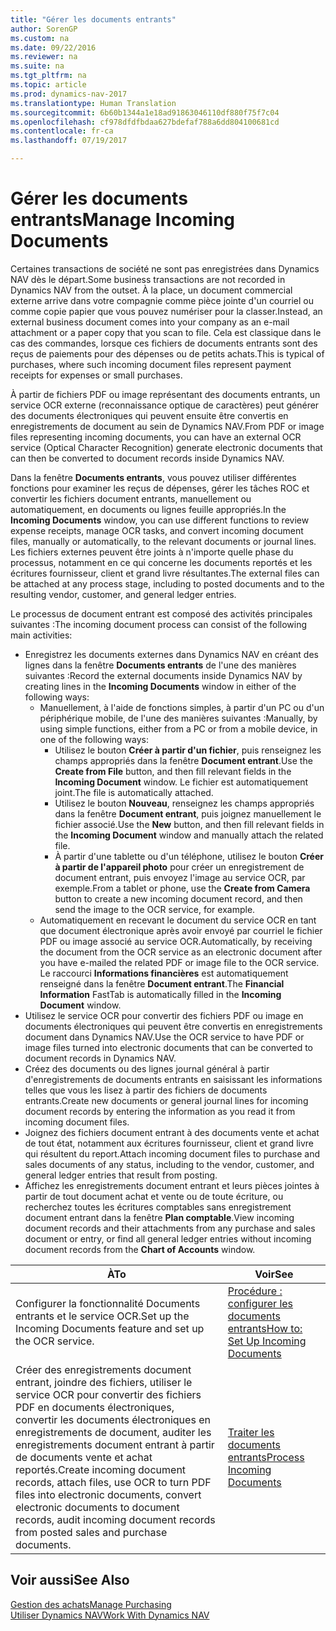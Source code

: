 ```yaml
---
title: "Gérer les documents entrants"
author: SorenGP
ms.custom: na
ms.date: 09/22/2016
ms.reviewer: na
ms.suite: na
ms.tgt_pltfrm: na
ms.topic: article
ms.prod: dynamics-nav-2017
ms.translationtype: Human Translation
ms.sourcegitcommit: 6b60b1344a1e18ad91863046110df880f75f7c04
ms.openlocfilehash: cf978dfdfbdaa627bdefaf788a6dd804100681cd
ms.contentlocale: fr-ca
ms.lasthandoff: 07/19/2017

---
```


# <a name="manage-incoming-documents"></a><span data-ttu-id="37d86-102">Gérer les documents entrants</span><span class="sxs-lookup"><span data-stu-id="37d86-102">Manage Incoming Documents</span></span>
<span data-ttu-id="37d86-103">Certaines transactions de société ne sont pas enregistrées dans Dynamics NAV dès le départ.</span><span class="sxs-lookup"><span data-stu-id="37d86-103">Some business transactions are not recorded in Dynamics NAV from the outset.</span></span> <span data-ttu-id="37d86-104">À la place, un document commercial externe arrive dans votre compagnie comme pièce jointe d'un courriel ou comme copie papier que vous pouvez numériser pour la classer.</span><span class="sxs-lookup"><span data-stu-id="37d86-104">Instead, an external business document comes into your company as an e-mail attachment or a paper copy that you scan to file.</span></span> <span data-ttu-id="37d86-105">Cela est classique dans le cas des commandes, lorsque ces fichiers de documents entrants sont des reçus de paiements pour des dépenses ou de petits achats.</span><span class="sxs-lookup"><span data-stu-id="37d86-105">This is typical of purchases, where such incoming document files represent payment receipts for expenses or small purchases.</span></span>

<span data-ttu-id="37d86-106">À partir de fichiers PDF ou image représentant des documents entrants, un service OCR externe (reconnaissance optique de caractères) peut générer des documents électroniques qui peuvent ensuite être convertis en enregistrements de document au sein de Dynamics NAV.</span><span class="sxs-lookup"><span data-stu-id="37d86-106">From PDF or image files representing incoming documents, you can have an external OCR service (Optical Character Recognition) generate electronic documents that can then be converted to document records inside Dynamics NAV.</span></span>

<span data-ttu-id="37d86-107">Dans la fenêtre **Documents entrants**, vous pouvez utiliser différentes fonctions pour examiner les reçus de dépenses, gérer les tâches ROC et convertir les fichiers document entrants, manuellement ou automatiquement, en documents ou lignes feuille appropriés.</span><span class="sxs-lookup"><span data-stu-id="37d86-107">In the **Incoming Documents** window, you can use different functions to review expense receipts, manage OCR tasks, and convert incoming document files, manually or automatically, to the relevant documents or journal lines.</span></span> <span data-ttu-id="37d86-108">Les fichiers externes peuvent être joints à n'importe quelle phase du processus, notamment en ce qui concerne les documents reportés et les écritures fournisseur, client et grand livre résultantes.</span><span class="sxs-lookup"><span data-stu-id="37d86-108">The external files can be attached at any process stage, including to posted documents and to the resulting vendor, customer, and general ledger entries.</span></span>

<span data-ttu-id="37d86-109">Le processus de document entrant est composé des activités principales suivantes :</span><span class="sxs-lookup"><span data-stu-id="37d86-109">The incoming document process can consist of the following main activities:</span></span>

* <span data-ttu-id="37d86-110">Enregistrez les documents externes dans Dynamics NAV en créant des lignes dans la fenêtre **Documents entrants** de l'une des manières suivantes :</span><span class="sxs-lookup"><span data-stu-id="37d86-110">Record the external documents inside Dynamics NAV by creating lines in the **Incoming Documents** window in either of the following ways:</span></span>
    * <span data-ttu-id="37d86-111">Manuellement, à l'aide de fonctions simples, à partir d'un PC ou d'un périphérique mobile, de l'une des manières suivantes :</span><span class="sxs-lookup"><span data-stu-id="37d86-111">Manually, by using simple functions, either from a PC or from a mobile device, in one of the following ways:</span></span>
        * <span data-ttu-id="37d86-112">Utilisez le bouton **Créer à partir d'un fichier**, puis renseignez les champs appropriés dans la fenêtre **Document entrant**.</span><span class="sxs-lookup"><span data-stu-id="37d86-112">Use the **Create from File** button, and then fill relevant fields in the **Incoming Document** window.</span></span> <span data-ttu-id="37d86-113">Le fichier est automatiquement joint.</span><span class="sxs-lookup"><span data-stu-id="37d86-113">The file is automatically attached.</span></span>  
        * <span data-ttu-id="37d86-114">Utilisez le bouton **Nouveau**, renseignez les champs appropriés dans la fenêtre **Document entrant**, puis joignez manuellement le fichier associé.</span><span class="sxs-lookup"><span data-stu-id="37d86-114">Use the **New** button, and then fill relevant fields in the **Incoming Document** window and manually attach the related file.</span></span>
        * <span data-ttu-id="37d86-115">À partir d'une tablette ou d'un téléphone, utilisez le bouton **Créer à partir de l'appareil photo** pour créer un enregistrement de document entrant, puis envoyez l'image au service OCR, par exemple.</span><span class="sxs-lookup"><span data-stu-id="37d86-115">From a tablet or phone, use the **Create from Camera** button to create a new incoming document record, and then send the image to the OCR service, for example.</span></span>
    * <span data-ttu-id="37d86-116">Automatiquement en recevant le document du service OCR en tant que document électronique après avoir envoyé par courriel le fichier PDF ou image associé au service OCR.</span><span class="sxs-lookup"><span data-stu-id="37d86-116">Automatically, by receiving the document from the OCR service as an electronic document after you have e-mailed the related PDF or image file to the OCR service.</span></span> <span data-ttu-id="37d86-117">Le raccourci **Informations financières** est automatiquement renseigné dans la fenêtre **Document entrant**.</span><span class="sxs-lookup"><span data-stu-id="37d86-117">The **Financial Information** FastTab is automatically filled in the **Incoming Document** window.</span></span>
* <span data-ttu-id="37d86-118">Utilisez le service OCR pour convertir des fichiers PDF ou image en documents électroniques qui peuvent être convertis en enregistrements document dans Dynamics NAV.</span><span class="sxs-lookup"><span data-stu-id="37d86-118">Use the OCR service to have PDF or image files turned into electronic documents that can be converted to document records in Dynamics NAV.</span></span>
* <span data-ttu-id="37d86-119">Créez des documents ou des lignes journal général à partir d'enregistrements de documents entrants en saisissant les informations telles que vous les lisez à partir des fichiers de documents entrants.</span><span class="sxs-lookup"><span data-stu-id="37d86-119">Create new documents or general journal lines for incoming document records by entering the information as you read it from incoming document files.</span></span>
* <span data-ttu-id="37d86-120">Joignez des fichiers document entrant à des documents vente et achat de tout état, notamment aux écritures fournisseur, client et grand livre qui résultent du report.</span><span class="sxs-lookup"><span data-stu-id="37d86-120">Attach incoming document files to purchase and sales documents of any status, including to the vendor, customer, and general ledger entries that result from posting.</span></span>
* <span data-ttu-id="37d86-121">Affichez les enregistrements document entrant et leurs pièces jointes à partir de tout document achat et vente ou de toute écriture, ou recherchez toutes les écritures comptables sans enregistrement document entrant dans la fenêtre **Plan comptable**.</span><span class="sxs-lookup"><span data-stu-id="37d86-121">View incoming document records and their attachments from any purchase and sales document or entry, or find all general ledger entries without incoming document records from the **Chart of Accounts** window.</span></span>


|<span data-ttu-id="37d86-122">À</span><span class="sxs-lookup"><span data-stu-id="37d86-122">To</span></span> |<span data-ttu-id="37d86-123">Voir</span><span class="sxs-lookup"><span data-stu-id="37d86-123">See</span></span> |
|---|----|
|<span data-ttu-id="37d86-124">Configurer la fonctionnalité Documents entrants et le service OCR.</span><span class="sxs-lookup"><span data-stu-id="37d86-124">Set up the Incoming Documents feature and set up the OCR service.</span></span>|[<span data-ttu-id="37d86-125">Procédure : configurer les documents entrants</span><span class="sxs-lookup"><span data-stu-id="37d86-125">How to: Set Up Incoming Documents</span></span>](across-how-setup-income-documents.md)|
|<span data-ttu-id="37d86-126">Créer des enregistrements document entrant, joindre des fichiers, utiliser le service OCR pour convertir des fichiers PDF en documents électroniques, convertir les documents électroniques en enregistrements de document, auditer les enregistrements document entrant à partir de documents vente et achat reportés.</span><span class="sxs-lookup"><span data-stu-id="37d86-126">Create incoming document records, attach files, use OCR to turn PDF files into electronic documents, convert electronic documents to document records, audit incoming document records from posted sales and purchase documents.</span></span>|[<span data-ttu-id="37d86-127">Traiter les documents entrants</span><span class="sxs-lookup"><span data-stu-id="37d86-127">Process Incoming Documents</span></span>](across-process-income-documents.md)|

## <a name="see-also"></a><span data-ttu-id="37d86-128">Voir aussi</span><span class="sxs-lookup"><span data-stu-id="37d86-128">See Also</span></span>  
[<span data-ttu-id="37d86-129">Gestion des achats</span><span class="sxs-lookup"><span data-stu-id="37d86-129">Manage Purchasing</span></span>](purchasing-manage-purchasing.md)  
[<span data-ttu-id="37d86-130">Utiliser Dynamics NAV</span><span class="sxs-lookup"><span data-stu-id="37d86-130">Work With Dynamics NAV</span></span>](ui-work-product.md)

